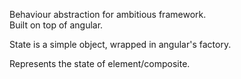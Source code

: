 Behaviour abstraction for ambitious framework.  
Built on top of angular.

State is a simple object, wrapped in angular's factory.

Represents the state of element/composite.